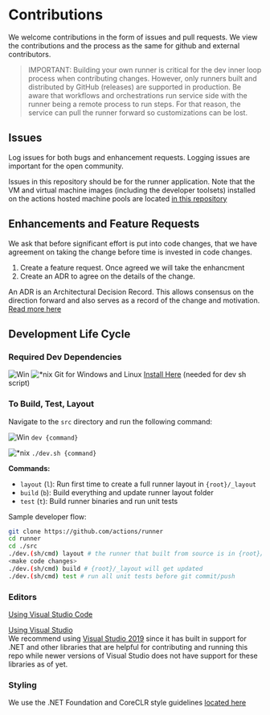 # Contributions

We welcome contributions in the form of issues and pull requests.  We view the contributions and the process as the same for github and external contributors.

> IMPORTANT: Building your own runner is critical for the dev inner loop process when contributing changes.  However, only runners built and distributed by GitHub (releases) are supported in production.  Be aware that workflows and orchestrations run service side with the runner being a remote process to run steps.  For that reason, the service can pull the runner forward so customizations can be lost.

## Issues

Log issues for both bugs and enhancement requests.  Logging issues are important for the open community.

Issues in this repository should be for the runner application.  Note that the VM and virtual machine images (including the developer toolsets) installed on the actions hosted machine pools are located [in this repository](https://github.com/actions/virtual-environments)

## Enhancements and Feature Requests

We ask that before significant effort is put into code changes, that we have agreement on taking the change before time is invested in code changes. 

1. Create a feature request.  Once agreed we will take the enhancment
2. Create an ADR to agree on the details of the change.

An ADR is an Architectural Decision Record.  This allows consensus on the direction forward and also serves as a record of the change and motivation.  [Read more here](adrs/README.md)

## Development Life Cycle

### Required Dev Dependencies

![Win](res/win_sm.png) ![*nix](res/linux_sm.png)  Git for Windows and Linux [Install Here](https://git-scm.com/downloads) (needed for dev sh script)

### To Build, Test, Layout 

Navigate to the `src` directory and run the following command:

![Win](res/win_sm.png) `dev {command}`  

![*nix](res/linux_sm.png) `./dev.sh {command}`
  
**Commands:**  

* `layout` (`l`):  Run first time to create a full runner layout in `{root}/_layout`
* `build` (`b`):   Build everything and update runner layout folder
* `test` (`t`):    Build runner binaries and run unit tests

Sample developer flow:

```bash
git clone https://github.com/actions/runner
cd runner
cd ./src
./dev.(sh/cmd) layout # the runner that built from source is in {root}/_layout
<make code changes>
./dev.(sh/cmd) build # {root}/_layout will get updated
./dev.(sh/cmd) test # run all unit tests before git commit/push
```

### Editors

[Using Visual Studio Code](https://code.visualstudio.com/)

[Using Visual Studio](https://code.visualstudio.com/docs)  
We recommend using [Visual Studio 2019](https://visualstudio.microsoft.com/vs/) since it has built in support for .NET and other libraries that are helpful for contributing and running this repo while newer versions of Visual Studio does not have support for these libraries as of yet. 
### Styling

We use the .NET Foundation and CoreCLR style guidelines [located here](
https://github.com/dotnet/corefx/blob/master/Documentation/coding-guidelines/coding-style.md)
